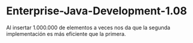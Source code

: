 # Enterprise-Java-Development-1.08
Al insertar 1.000.000 de elementos a veces nos da que la segunda implementación es más eficiente que la primera.
